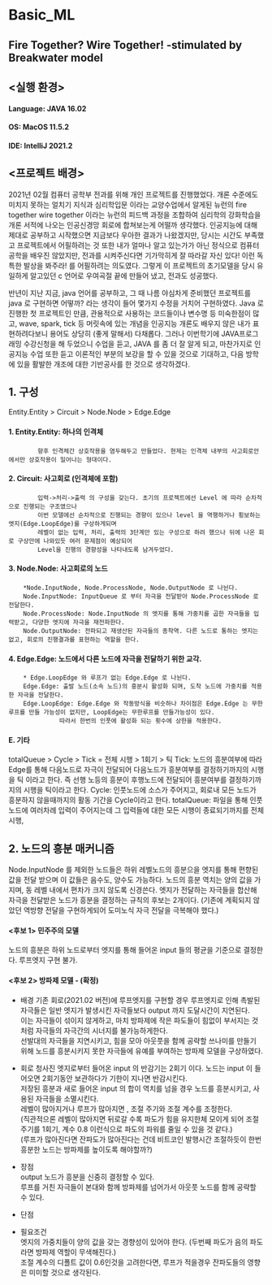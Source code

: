 Basic_ML
=============
Fire Together? Wire Together! -stimulated by Breakwater model
-----------------------------
## <실행 환경>
#### Language:   JAVA 16.02
#### OS:         MacOS 11.5.2
#### IDE:        IntelliJ 2021.2


## <프로젝트 배경>
2021년 02월 컴퓨터 공학부 전과를 위해 개인 프로젝트를 진행했었다.
개론 수준에도 미치지 못하는 얼치기 지식과 심리학입문 이라는 교양수업에서 알게된
뉴런의 fire together wire together 이라는 뉴런의 피드백 과정을 조합하여
심리학의 강화학습을 개론 서적에 나오는 인공신경망 회로에 합쳐보는게 어떨까 생각했다.
인공지능에 대해 제대로 공부하고 시작했으면 지금보다 우아한 결과가 나왔겠지만, 당시는 시간도 부족했고
프로젝트에서 어필하려는 것 또한 내가 얼마나 알고 있는가가 아닌 정식으로 컴퓨터공학을 배우진 않았지만,
전과를 시켜주신다면 기가막히게 잘 따라갈 자신 있다! 이런 독특한 발상을 봐주라! 를 어필하려는 의도였다.
그렇게 이 프로젝트의 초기모델을 당시 유일하게 알고있던 c 언어로 우여곡절 끝에 만들어 냈고, 전과도 성공했다.

 반년이 지난 지금, java 언어를 공부하고, 그 때 나름 야심차게 준비했던 프로젝트를 java 로 구현하면 어떻까?
라는 생각이 들어 몇가지 수정을 거치어 구현하였다.
 Java 로 진행한 첫 프로젝트인 만큼, 관용적으로 사용하는 코드들이나 변수명 등 미숙한점이 많고,
wave, spark, tick 등 머릿속에 있는 개념을 인공지능 개론도 배우지 않은 내가 표현하려다보니
용어도 상당히 (좋게 말해서) 다채롭다.
 그러나 이번학기에 JAVA프로그래밍 수강신청을 해 두었으니 수업을 듣고, JAVA 를 좀 더 잘 알게 되고, 마찬가지로
인공지능 수업 또한 듣고 이론적인 부분의 보강을 할 수 있을 것으로 기대하고, 다음 방학에 있을 활발한 개조에 대한
기반공사를 한 것으로 생각하겠다.



## 1. 구성


Entity.Entity > Circuit > Node.Node > Edge.Edge
#### 1. Entity.Entity: 하나의 인격체
            향후 인격체간 상호작용을 염두해두고 만들었다. 현제는 인격체 내부의 사고회로안에서만 상호작용이 일어나는 형대이다.
#### 2. Circuit: 사고회로 (인격체에 포함)
            입력->처리->출력 의 구성을 갖는다. 초기의 프로젝트에선 Level 에 따라 순차적으로 진행되는 구조였으나
            이번 모델에선 순차적으로 진행되는 경향이 있으나 level 을 역행하거나 횡보하는 엣지(Edge.LoopEdge)를 구상하게되며
            레벨이 없는 입력, 처리, 출력의 3단계만 있는 구성으로 하려 했으나 뒤에 나온 회로 구상안에 나와있듯 여러 문제점이 예상되어
            Level을 진행의 경향성을 나타내도록 남겨두었다.
#### 3. Node.Node: 사고회로의 노드
        *Node.InputNode, Node.ProcessNode, Node.OutputNode 로 나뉜다.
        Node.InputNode: InputQueue 로 부터 자극을 전달받아 Node.ProcessNode 로 전달한다.
        Node.ProcessNode: Node.InputNode 의 엣지를 통해 가중치를 곱한 자극들을 입력받고, 다양한 엣지에 자극을 재전파한다.
        Node.OutputNode: 전파되고 재생산된 자극들의 종착역. 다른 노드로 통하는 엣지는 없고, 회로의 진행결과를 표현하는 역할을 한다.
#### 4. Edge.Edge: 노드에서 다른 노드에 자극을 전달하기 위한 교각.
        * Edge.LoopEdge 와 루프가 없는 Edge.Edge 로 나뉜다.
        Edge.Edge: 출발 노드(소속 노드)의 흥분시 활성화 되며, 도착 노드에 가중치를 적용한 자극을 전달한다.
        Edge.LoopEdge: Edge.Edge 와 작동방식을 비슷하나 차이점은 Edge.Edge 는 무한루프를 만들 가능성이 없지만, LoopEdge는 무한루프를 만들가능성이 있다.
                  따라서 한번의 인풋에 활성화 되는 횟수에 상한을 적용한다.
#### E. 기타
totalQueue > Cycle > Tick
= 전체 시행 > 1회기 > 틱
        Tick: 노드의 흥분여부에 따라 Edge를 통해 다음노드로 자극이 전달되어 다음노드가 흥분여부를 결정하기까지의 시행을 틱 이라고 한다.
        즉 선행 노등의 흥분이 후행노드에 전달되어 흥분여부를 결정하기까지의 시행을 틱이라고 한다.
        Cycle: 인풋노드에 소스가 주어지고, 회로내 모든 노드가 흥분하지 않을때까지의 활동 기간을 Cycle이라고 한다.
        totalQueue: 파일을 통해 인풋 노드에 여러차례 입력이 주어지는데 그 입력들에 대한 모든 시행이 종료되기까지를 전체 시행,



## 2. 노드의 흥분 매커니즘


Node.InputNode 를 제외한 노드들은 하위 레벨노드의 흥분으을 엣지를 통해 편향된 값을 전달 받으며 이 값들은 음수도, 양수도 가능하다.
노드의 흥분 역치는 양의 값을 가지며, 동 레벨 내에서 편차가 크지 않도록 신경쓴다.
엣지가 전달하는 자극들을 합산해 자극을 전달받은 노드가 흥분을 결정하는 규칙의 후보는 2개이다.
(기존에 계획되지 않았던 역방향 전달을 구현하게되어 도미노식 자극 전달을 극복해야 했다.)

#### <후보 1> 민주주의 모델
노드의 흥분은 하위 노드로부터 엣지를 통해 들어온 input 들의 평균을 기준으로 결정한다.
루프엣지 구현 불가.


#### <후보 2> 방파제 모델 - (확정)
+ 배경
기존 회로(2021.02 버전)에 루프엣지를 구현할 경우 루프엣지로 인해 촉발된 자극들은 일반 엣지가 발생시킨 자극들보다 output 까지 도달시간이 지연된다.   
이는 자극들이 섞이지 않게하고, 마치 방파제에 작은 파도들이 힘없이 부서지는 것처럼 자극들의 자극간의 시너지를 불가능하게한다.   
선발대의 자극들을 지연시키고, 힘을 모아 아웃풋을 함께 공략할 쓰나미를 만들기 위해 노드를 흥분시키지 못한 자극들에 유예를 부여하는 방파제 모델을 구상하였다.   

+ 회로 청사진
엣지로부터 들어온 input 의 반감기는 2회기 이다. 노드는 input 이 들어오면 2회기동안 보관하다가 기한이 지나면 반감시킨다.   
저장된 흥분과 새로 들어온 input 의 합이 역치를 넘을 경우 노드를 흥분시키고, 사용된 자극들을 소멸시킨다.   
레벨이 많아지거나 루프가 많아지면 , 조절 주기와 조절 계수를 조정한다.   
(직관적으론 레벨이 많아지면 뒤로갈 수록 파도가 힘을 유지한체 모이게 되어 조절 주기를 1회기, 계수 0.8 이런식으로 파도의 파워를 줄일 수 있을 것 같다.)   
(루프가 많아진다면 잔파도가 많아진다는 건데 비트코인 발행시간 조절하듯이 한번 흥분한 노드는 방파제를 높이도록 해야할까?)   

+ 장점   
output 노드가 흥분을 신중히 결정할 수 있다.   
루프를 거친 자극들이 본대와 함께 방파제를 넘어가서 아웃풋 노드를 함께 공략할 수 있다.   

+ 단점   

+ 필요조건   
엣지의 가중치들이 양의 값을 갖는 경향성이 있어야 한다. (두번째 파도가 음의 파도라면 방파제 역할이 무색해진다.)   
조절 계수의 디폴트 값이 0.6인것을 고려한다면, 루프가 적을경우 잔파도들의 영향은 미미할 것으로 생각된다.   
